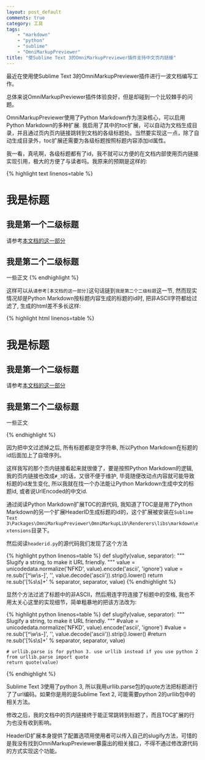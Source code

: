 ```yaml
---
layout: post_default
comments: true
category: 工具
tags: 
    - "markdown"
    - "python"
    - "sublime"
    - "OmniMarkupPreviewer"
title: "使Sublime Text 3的OmniMarkupPreviewer插件支持中文页内链接"
---
```


最近在使用使Sublime Text 3的OmniMarkupPreviewer插件进行一波文档编写工作。

总体来说OmniMarkupPreviewer插件体验良好，但是却碰到一个比较棘手的问题。

OmniMarkupPreviewer使用了Python Markdown作为渲染核心，可以启用Python Markdown的多种扩展. 我启用了其中的toc扩展，可以自动为文档生成目录，并且通过页内页内链接跳转到文档的各级标题处。当然要实现这一点，除了自动生成目录外，toc扩展还需要为各级标题按照标题内容添加id属性。

我一看，真吼啊，各级标题都有了id，我不就可以方便的在文档内部使用页内链接实现引用，极大的方便了与读者吗。我原来的预期是这样的:

{% highlight text linenos=table %}
# 我是标题

## 我是第一个二级标题

请参考[本文档的这一部分](#我是第二个二级标题)

## 我是第二个二级标题

一些正文
{% endhighlight %}

这样可以从`请参考[本文档的这一部分]`这句话链到`我是第二个二级标题`这一节, 然而现实情况却是Python Markdown按标题内容生成的标题的id时, 把非ASCII字符都给过滤了, 生成的html差不多长这样:

{% highlight html linenos=table %}
<h1 id="_1">我是标题</h1>
<h2 id="_2">我是第一个二级标题</h2>
<p>请参考<a href="#我是第二个二级标题">本文档的这一部分</a></p>
<h2 id="_3">我是第二个二级标题</h2>
<p>一些正文</p>
{% endhighlight %}

因为把中文过滤掉之后, 所有标题都是空字符串, 所以Python Markdown在标题的id后面加上了自增序列。

这样我写的那个页内链接看起来就很傻了，要是按照Python Markdown的逻辑, 我的页内链接也改成`#_3`的话，又很不便于维护, 毕竟随便改动点内容就可能导致标题的id发生变化, 所以我就在找一个办法能让Python Markdown生成中文的标题id, 或者说UrlEncoded的中文id.

通过阅读Python Markdown扩展TOC的源代码, 我知道了TOC是是用了Python Markdown的另一个扩展HeaderID生成标题的id的，这个扩展被安装在`Sublime Text 3\Packages\OmniMarkupPreviewer\OmniMarkupLib\Renderers\libs\markdown\extensions`目录下。

然后阅读`headerid.py`的源代码我们发现了这个方法

{% highlight python linenos=table %}
def slugify(value, separator):
    """ Slugify a string, to make it URL friendly. """
    value = unicodedata.normalize('NFKD', value).encode('ascii', 'ignore')
    value = re.sub('[^\w\s-]', '', value.decode('ascii')).strip().lower()
    return re.sub('[%s\s]+' % separator, separator, value)
{% endhighlight %}

显然个方法过滤了标题中的非ASCII，然后用连字符连接了标题中的空格, 我也不用太关心这里的实现细节，简单粗暴地的把该方法改为:

{% highlight python linenos=table %}
def slugify(value, separator):
    """ Slugify a string, to make it URL friendly. """
    #value = unicodedata.normalize('NFKD', value).encode('ascii', 'ignore')
    #value = re.sub('[^\w\s-]', '', value.decode('ascii')).strip().lower()
    #return re.sub('[%s\s]+' % separator, separator, value)

    # urllib.parse is for python 3. use urllib instead if you use python 2
    from urllib.parse import quote 
    return quote(value)
{% endhighlight %}

Sublime Text 3使用了python 3, 所以我用urllib.parse包的quote方法把标题进行了了url编码。如果你是用的是Sublime Text 2, 可能需要python 2的urllib包中的相关方法。

修改之后，我的文档中的页内链接终于能正常跳转到标题了，而且TOC扩展的行为也没有收到影响。

HeaderID扩展本身提供了配置选项用使用者可以传入自己的slugify方法，可惜的是我没有找到OmniMarkupPreviewer暴露出的相关接口，不得不通过修改源代码的方式实现这个功能。